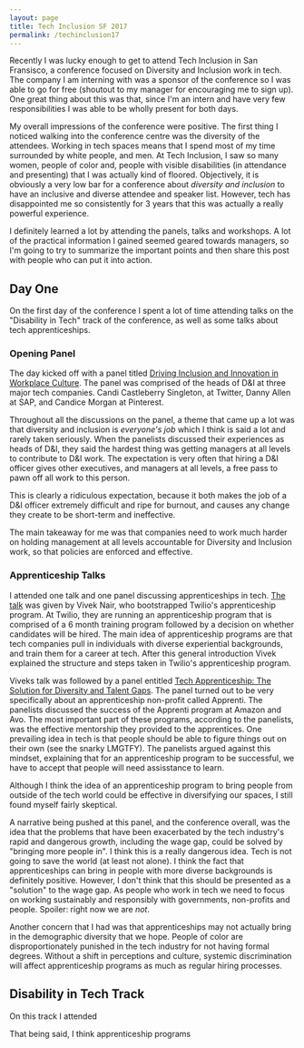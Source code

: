 ```yaml
---
layout: page
title: Tech Inclusion SF 2017
permalink: /techinclusion17
---
```


Recently I was lucky enough to get to attend Tech Inclusion in San Fransisco, a conference focused on 
Diversity and Inclusion work in tech. The company I am interning with was a sponsor of the conference
so I was able to go for free (shoutout to my manager for encouraging me to sign up). One great thing about
this was that, since I'm an intern and have very few responsibilities I was able to be wholly present for both days.

My overall impressions of the conference were positive. The first thing I noticed walking into the conference
centre was the diversity of the attendees. Working in tech spaces means that I spend most of my time surrounded
by white people, and men. At Tech Inclusion, I saw so many women, people of color and,  people with visible 
disabilities (in attendance and presenting) that I was actually kind of floored. Objectively, it is obviously a 
very low bar for a conference about _diversity and inclusion_ to have an inclusive and diverse attendee and speaker 
list. However, tech has disappointed me so consistently for 3 years that this was actually a really powerful 
experience. 

I definitely learned a lot by attending the panels, talks and workshops. A lot of the practical
information I gained seemed geared towards managers, so I'm going to try to summarize the important points and 
then share this post with people who can put it into action.

## Day One

On the first day of the conference I spent a lot of time attending talks on the "Disability in Tech" track of the
conference, as well as some talks about tech apprenticeships. 

### Opening Panel
The day kicked off with a panel titled [Driving Inclusion and Innovation in Workplace Culture](https://sf17.techinclusion.co/agenda/session/208340). The panel was comprised of the heads of D&I at three major tech companies. Candi Castleberry Singleton, at Twitter, Danny Allen at SAP, and Candice Morgan at Pinterest. 

Throughout all the discussions on the panel, a theme that came up a lot was that diversity and inclusion is _everyone's job_ which I think is said a lot and rarely taken seriously. When the panelists discussed their experiences as
heads of D&I, they said the hardest thing was getting managers at all levels to contribute to D&I work. The 
expectation is very often that hiring a D&I officer gives other executives, and managers at all levels, a free pass
to pawn off all work to this person.

This is clearly a ridiculous expectation, because it both makes the job of a D&I officer extremely difficult and 
ripe for burnout, and causes any change they create to be short-term and ineffective.

The main takeaway for me was that companies need to work much harder on holding management at all levels accountable
for Diversity and Inclusion work, so that policies are enforced and effective.

### Apprenticeship Talks
I attended one talk and one panel discussing apprenticeships in tech. [The talk](https://sf17.techinclusion.co/agenda/session/208362) was given by Vivek Nair, who bootstrapped Twilio's apprenticeship program. At Twilio, they are running
an apprenticeship program that is comprised of a 6 month training program followed by a decision on whether 
candidates will be hired. The main idea of apprenticeship programs are that tech companies pull in individuals with
diverse experiential backgrounds, and train them for a career at tech. After this general introduction Vivek 
explained the structure and steps taken in Twilio's apprenticeship program.

Viveks talk was followed by a panel entitled [Tech Apprenticeship: The Solution for Diversity and Talent Gaps](https://sf17.techinclusion.co/agenda/session/208363). The panel turned out to be very specifically about an apprenticeship
non-profit called Apprenti. The panelists discussed the success of the Apprenti program at Amazon and Avo. The most
important part of these programs, according to the panelists, was the effective mentorship they provided to the
apprentices. One prevailing idea in tech is that people should be able to figure things out on their own 
(see the snarky LMGTFY). The panelists argued against this mindset, explaining that for an apprenticeship program
to be successful, we have to accept that people will need assisstance to learn.

Although I think the idea of an apprenticeship program to bring people from outside of the tech world could be
effective in diversifying our spaces, I still found myself fairly skeptical.
    
A narrative being pushed at this panel, and the conference overall, was the idea that the problems that have 
been exacerbated by the tech industry's rapid and dangerous growth, including the wage gap, could be solved by 
"bringing more people in". I think this is a really dangerous idea. Tech is not going to save the world 
(at least not alone). I think the fact that apprenticeships can bring in people with more diverse backgrounds is definitely positive. However, I don't think that this should be presented as a "solution" to the wage gap. As people who 
work in tech we need to focus on working sustainably and responsibly with governments, non-profits and people. 
Spoiler: right now we are _not_. 

Another concern that I had was that apprenticeships may not actually bring in the demographic diversity that we hope.
People of color are disproportionately punished in the tech industry for not having formal degrees. Without a shift
in perceptions and culture, systemic discrimination will affect apprenticeship programs as much as regular hiring
processes.

## Disability in Tech Track
On this track I attended 

That being said, I think apprenticeship programs  
